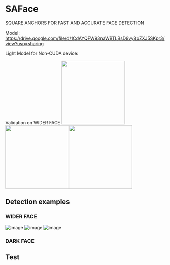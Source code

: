 # SAFace
SQUARE ANCHORS FOR FAST AND ACCURATE FACE DETECTION

Model: https://drive.google.com/file/d/1CdAYQFW93naWBTLBsD9vy8oZXJ5SKpr3/view?usp=sharing

Light Model for Non-CUDA device:

Validation on WIDER FACE
<img src="https://github.com/zhouliguo/SAFace/blob/main/results/e.png" height="200"><img src="https://github.com/zhouliguo/SAFace/blob/main/results/m.png" height="200"><img src="https://github.com/zhouliguo/SAFace/blob/main/results/h.png" height="200"/>

##  Detection examples

### WIDER FACE
![image](https://github.com/zhouliguo/SAFace/blob/main/results/w1.png)
![image](https://github.com/zhouliguo/SAFace/blob/main/results/w2.png)
![image](https://github.com/zhouliguo/SAFace/blob/main/results/w3.png)
### DARK FACE

## Test
